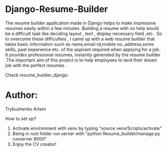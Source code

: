 # Django-Resume-Builder
The resume builder application made in Django helps to make impressive resumes easily within a few minutes .Building a resume with no help would be a difficult task like deciding layout , text , display necessary field ,etc . So to overcome these difficulties , I came up with a web resume builder that takes basic information such as name,email-id,mobile no.,address,some skills, past experience etc. of the aspirant required when applying for a job. It provides professional resumes, instantly generated by the resume builder .The important aim of this project is to help employees to land their dream job with the perfect resumes .

Check resume_builder_django.
# Author:
Trybushenko Artem

How to set up?
1) Activate environment with venv by typing "source venv/Scripts/activate"
2) Being in root folder run server with "python Resume_builder/manage.py runserver 8000"
3) Enjoy the CV creator!